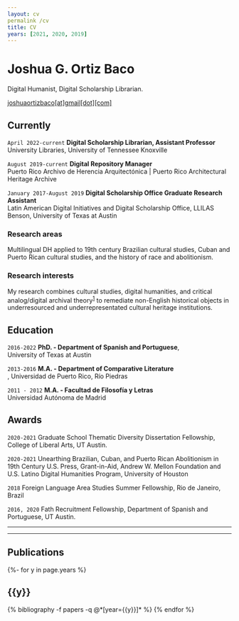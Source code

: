 ```yaml
---
layout: cv
permalink /cv
title: CV
years: [2021, 2020, 2019]
---
```

# Joshua G. Ortiz Baco
Digital Humanist, Digital Scholarship Librarian.

<div id="webaddress">
<a href="joshuaortizbaco@gmail.com">joshuaortizbaco[at]gmail[dot][com]</a>
</div>


## Currently

`April 2022-current`
__Digital Scholarship Librarian, Assistant Professor__<br>University Libraries, University of Tennessee Knoxville</br>

`August 2019-current`
__Digital Repository Manager__<br>Puerto Rico Archivo de Herencia Arquitectónica | Puerto Rico Architectural Heritage Archive</br>

`January 2017-August 2019`
__Digital Scholarship Office Graduate Research Assistant__<br>Latin American Digital Initiatives and Digital Scholarship Office, LLILAS Benson, University of Texas at Austin</br>

### Research areas

Multilingual DH applied to 19th century Brazilian cultural studies, Cuban and Puerto Rican cultural studies, and the history of race and abolitionism.


### Research interests

My research combines cultural studies, digital humanities, and critical analog/digital archival theory<sup>[1]</sup> to remediate non-English historical objects in underresourced and underrepresentated cultural heritage institutions. 


## Education

`2016-2022`
__PhD. - Department of Spanish and Portuguese__, <br>University of Texas at Austin</br>

`2013-2016`
__M.A. - Department of Comparative Literature__ <br>, Universidad de Puerto Rico, Río Piedras</br>

`2011 - 2012`
__M.A. - Facultad de Filosofía y Letras__ <br> Universidad Autónoma de Madrid</br>


## Awards

`2020-2021` Graduate School Thematic Diversity Dissertation Fellowship, College of Liberal Arts, UT Austin.

`2020-2021` Unearthing Brazilian, Cuban, and Puerto Rican Abolitionism in 19th Century U.S. Press, Grant-in-Aid, Andrew W. Mellon Foundation and U.S. Latino Digital Humanities Program, University of Houston

`2018` Foreign Language Area Studies Summer Fellowship, Rio de Janeiro, Brazil

`2016, 2020` Fath Recruitment Fellowship, Department of Spanish and Portuguese, UT Austin.

---
---
## Publications
<div class="publications">

{%- for y in page.years %}
  <h2 class="year">{{y}}</h2>
  {% bibliography -f papers -q @*[year={{y}}]* %}
{% endfor %}

</div>

[1]: https://doi.org/10.1093/ahr/rhab359
